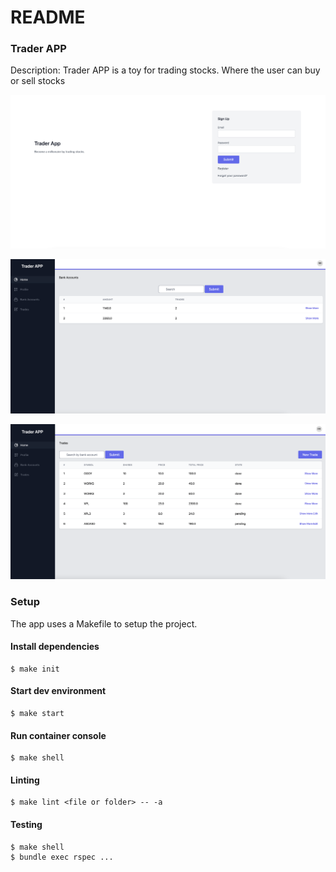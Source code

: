# README

### Trader APP

Description: Trader APP is a toy for trading stocks. Where the user can buy or sell stocks

![login](/docs/login.png)

![banks](/docs/banks.png)

![trades](/docs/trades.png)

### Setup

The app uses a Makefile to setup the project.

#### Install dependencies

```
$ make init
```

#### Start dev environment

```
$ make start
```

#### Run container console

```
$ make shell
```

#### Linting

```
$ make lint <file or folder> -- -a
```

#### Testing

```
$ make shell
$ bundle exec rspec ...
```
